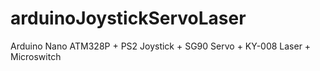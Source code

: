 # arduinoJoystickServoLaser
Arduino Nano ATM328P + PS2 Joystick + SG90 Servo + KY-008 Laser + Microswitch
